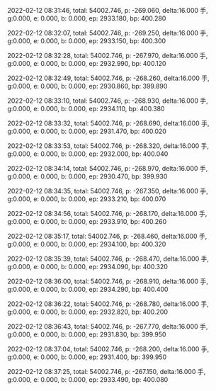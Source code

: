 2022-02-12 08:31:46, total: 54002.746, p: -269.060, delta:16.000 手, g:0.000, e: 0.000, b: 0.000, ep: 2933.180, bp: 400.280

2022-02-12 08:32:07, total: 54002.746, p: -269.250, delta:16.000 手, g:0.000, e: 0.000, b: 0.000, ep: 2933.150, bp: 400.300

2022-02-12 08:32:28, total: 54002.746, p: -267.970, delta:16.000 手, g:0.000, e: 0.000, b: 0.000, ep: 2932.990, bp: 400.120

2022-02-12 08:32:49, total: 54002.746, p: -268.260, delta:16.000 手, g:0.000, e: 0.000, b: 0.000, ep: 2930.860, bp: 399.890

2022-02-12 08:33:10, total: 54002.746, p: -268.930, delta:16.000 手, g:0.000, e: 0.000, b: 0.000, ep: 2934.110, bp: 400.380

2022-02-12 08:33:32, total: 54002.746, p: -268.690, delta:16.000 手, g:0.000, e: 0.000, b: 0.000, ep: 2931.470, bp: 400.020

2022-02-12 08:33:53, total: 54002.746, p: -268.320, delta:16.000 手, g:0.000, e: 0.000, b: 0.000, ep: 2932.000, bp: 400.040

2022-02-12 08:34:14, total: 54002.746, p: -268.970, delta:16.000 手, g:0.000, e: 0.000, b: 0.000, ep: 2930.470, bp: 399.930

2022-02-12 08:34:35, total: 54002.746, p: -267.350, delta:16.000 手, g:0.000, e: 0.000, b: 0.000, ep: 2933.210, bp: 400.070

2022-02-12 08:34:56, total: 54002.746, p: -268.170, delta:16.000 手, g:0.000, e: 0.000, b: 0.000, ep: 2933.910, bp: 400.260

2022-02-12 08:35:17, total: 54002.746, p: -268.460, delta:16.000 手, g:0.000, e: 0.000, b: 0.000, ep: 2934.100, bp: 400.320

2022-02-12 08:35:39, total: 54002.746, p: -268.470, delta:16.000 手, g:0.000, e: 0.000, b: 0.000, ep: 2934.090, bp: 400.320

2022-02-12 08:36:00, total: 54002.746, p: -268.910, delta:16.000 手, g:0.000, e: 0.000, b: 0.000, ep: 2934.290, bp: 400.400

2022-02-12 08:36:22, total: 54002.746, p: -268.780, delta:16.000 手, g:0.000, e: 0.000, b: 0.000, ep: 2932.820, bp: 400.200

2022-02-12 08:36:43, total: 54002.746, p: -267.770, delta:16.000 手, g:0.000, e: 0.000, b: 0.000, ep: 2931.830, bp: 399.950

2022-02-12 08:37:04, total: 54002.746, p: -268.200, delta:16.000 手, g:0.000, e: 0.000, b: 0.000, ep: 2931.400, bp: 399.950

2022-02-12 08:37:25, total: 54002.746, p: -267.150, delta:16.000 手, g:0.000, e: 0.000, b: 0.000, ep: 2933.490, bp: 400.080